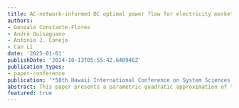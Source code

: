 ```yaml
---
title: AC-network-informed DC optimal power flow for electricity markets
authors:
- Gonzalo Constante-Flores
- André Quisaguano
- Antonio J. Conejo
- Can Li
date: '2025-01-01'
publishDate: '2024-10-13T05:55:42.640946Z'
publication_types:
- paper-conference
publication: '*58th Hawaii International Conference on System Sciences (HICSS)*'
abstract: This paper presents a parametric quadratic approximation of the AC optimal power flow (AC-OPF) problem for time-sensitive and market-based applications. The parametric approximation preserves the physics-based but simple representation provided by the DC-OPF model and leverages market and physics information encoded in the data-driven demand-dependent parameters. To enable the deployment of the proposed model for real-time applications, we propose a supervised learning approach to predict near-optimal parameters, given a certain metric concerning the dispatch quantities and locational marginal prices (LMPs).  The training dataset is generated based on the solution of the accurate AC-OPF problem and a bilevel optimization problem, which calibrates parameters satisfying two market properties: cost recovery and revenue adequacy. We show the proposed approach's performance in various test systems in terms of cost and dispatch approximation errors, LMPs, market properties satisfaction, dispatch feasibility, and generalizability with respect to N-1 network topologies.
featured: true 
---
```

